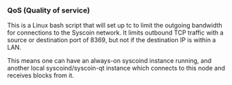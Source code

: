 ### QoS (Quality of service) ###

This is a Linux bash script that will set up tc to limit the outgoing bandwidth for connections to the Syscoin network. It limits outbound TCP traffic with a source or destination port of 8369, but not if the destination IP is within a LAN.

This means one can have an always-on syscoind instance running, and another local syscoind/syscoin-qt instance which connects to this node and receives blocks from it.
